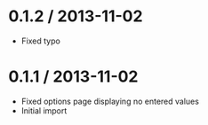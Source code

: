 
0.1.2 / 2013-11-02 
==================

 * Fixed typo

0.1.1 / 2013-11-02 
==================

 * Fixed options page displaying no entered values
 * Initial import
